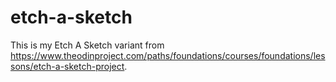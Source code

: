 # etch-a-sketch

This is my Etch A Sketch variant from https://www.theodinproject.com/paths/foundations/courses/foundations/lessons/etch-a-sketch-project.
